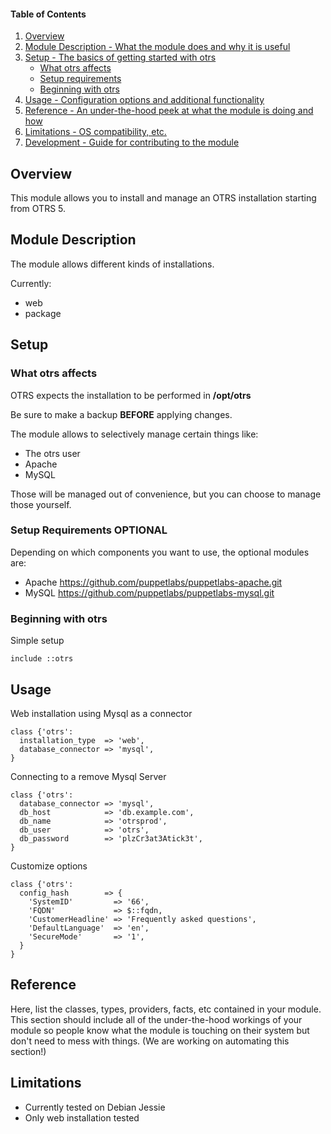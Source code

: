 #### Table of Contents

1. [Overview](#overview)
2. [Module Description - What the module does and why it is useful](#module-description)
3. [Setup - The basics of getting started with otrs](#setup)
    * [What otrs affects](#what-otrs-affects)
    * [Setup requirements](#setup-requirements)
    * [Beginning with otrs](#beginning-with-otrs)
4. [Usage - Configuration options and additional functionality](#usage)
5. [Reference - An under-the-hood peek at what the module is doing and how](#reference)
5. [Limitations - OS compatibility, etc.](#limitations)
6. [Development - Guide for contributing to the module](#development)

## Overview

This module allows you to install and manage an OTRS installation starting from OTRS 5.

## Module Description

The module allows different kinds of installations.

Currently:
* web
* package

## Setup

### What otrs affects

OTRS expects the installation to be performed in **/opt/otrs**

Be sure to make a backup **BEFORE** applying changes.

The module allows to selectively manage certain things like:

* The otrs user
* Apache
* MySQL

Those will be managed out of convenience, but you can choose to manage those yourself.

### Setup Requirements **OPTIONAL**

Depending on which components you want to use, the optional modules are:

* Apache https://github.com/puppetlabs/puppetlabs-apache.git
* MySQL https://github.com/puppetlabs/puppetlabs-mysql.git

### Beginning with otrs

Simple setup

```
include ::otrs
```

## Usage

Web installation using Mysql as a connector

```
class {'otrs':
  installation_type  => 'web',
  database_connector => 'mysql',
}
```

Connecting to a remove Mysql Server

```
class {'otrs':
  database_connector => 'mysql',
  db_host            => 'db.example.com',
  db_name            => 'otrsprod',
  db_user            => 'otrs',
  db_password        => 'plzCr3at3Atick3t',
}
```
Customize options

```
class {'otrs':
  config_hash        => {
    'SystemID'         => '66',
    'FQDN'             => $::fqdn,
    'CustomerHeadline' => 'Frequently asked questions',
    'DefaultLanguage'  => 'en',
    'SecureMode'       => '1',
  }
}
```


## Reference

Here, list the classes, types, providers, facts, etc contained in your module. This section should include all of the under-the-hood workings of your module so people know what the module is touching on their system but don't need to mess with things. (We are working on automating this section!)

## Limitations

* Currently tested on Debian Jessie
* Only web installation tested
